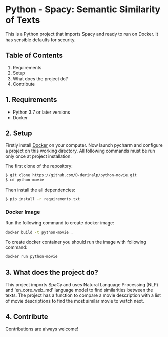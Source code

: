 # Python - Spacy: Semantic Similarity of Texts

This is a Python project that imports Spacy and ready to run on Docker. 
It has sensible defaults for security.

## Table of Contents
1. Requirements
2. Setup
3. What does the project do?
4. Contribute

## 1. Requirements
- Python 3.7 or later versions
- Docker

## 2. Setup

Firstly install [Docker](https://docs.docker.com/get-docker/) on your computer.
Now launch pycharm and configure a project on this working directory.
All following commands must be run only once at project installation.

The first clone of the repository:

```bash
$ git clone https://github.com/D-derinalp/python-movie.git
$ cd python-movie
```

Then install the all dependencies:
```bash
$ pip install -r requirements.txt
```

### Docker Image
Run the following command to create docker image:

```bash
docker build -t python-movie .
```

To create docker container you should run the image with following command:

```bash
docker run python-movie
```

## 3. What does the project do?

This project imports SpaCy and uses Natural Language Processing (NLP) and 'en_core_web_md' language model to find similarities between the texts. 
The project has a function to compare a movie description with a list of movie descriptions to find the most similar movie to watch next.

## 4. Contribute

Contributions are always welcome! 